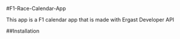 #F1-Race-Calendar-App

This app is a F1 calendar app that is made with Ergast Developer API

##Installation
